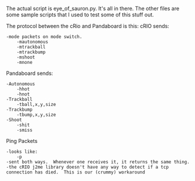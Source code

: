 The actual script is eye_of_sauron.py.  It's all in there.  The other files are some sample scripts that I used to test some of this stuff out.

The protocol between the cRio and Pandaboard is this:
cRIO sends:

	-mode packets on mode switch.
		-mautonomous
		-mtrackball
		-mtrackbump
		-mshoot
		-mnone
Pandaboard sends:

	-Autonomous
		-hhot
		-hnot
	-Trackball
		-tball,x,y,size
	-Trackbump
		-tbump,x,y,size
	-Shoot
		-shit
		-smiss
Ping Packets

	-looks like:
		-p
	-sent both ways.  Whenever one receives it, it returns the same thing.
	-the cRIO j2me library doesn't have any way to detect if a tcp connection has died.  This is our (crummy) workaround	
